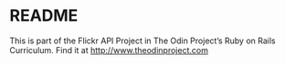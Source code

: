 # README

This is part of the Flickr API Project in The Odin Project’s Ruby on Rails Curriculum. Find it at http://www.theodinproject.com

